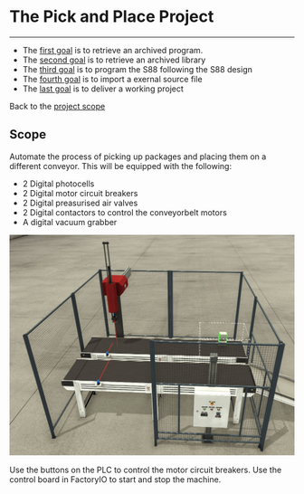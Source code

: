 # The Pick and Place Project
_____________________________________
-   The [first goal](../Ex02/Subchapter04_1.md) is to retrieve an archived program.
-   The [second goal](../Ex02/Subchapter04_2.md) is to retrieve an archived library
-   The [third goal](../Ex02/Subchapter04_3.md) is to program the S88 following the S88 design
-   The [fourth goal](../Ex02/Subchapter04_3.md) is to import a exernal source file
-   The [last goal](../Ex02/Subchapter04_4.md) is to deliver a working project

Back to the [project scope](../Ex02/Subchapter04.md)

## Scope

Automate the process of picking up packages and placing them on a different conveyor. This will be equipped with the following:

- 2 Digital photocells
- 2 Digital motor circuit breakers
- 2 Digital preasurised air valves
- 2 Digital contactors to control the conveyorbelt motors
- A digital vacuum grabber

![FactoryIO scene](../Ex02/Images/FactoryIOScene.jpg)

Use the buttons on the PLC to control the motor circuit breakers.
Use the control board in FactoryIO to start and stop the machine.

